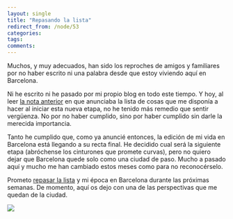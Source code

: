 ```yaml
---
layout: single
title: "Repasando la lista"
redirect_from: /node/53
categories:
tags: 
comments: 
---
```

Muchos, y muy adecuados, han sido los reproches de amigos y familiares por no haber escrito ni una palabra desde que estoy viviendo aquí en Barcelona.  

Ni he escrito ni he pasado por mi propio blog en todo este tiempo. Y hoy, al leer [la nota anterior](http://ciberligre.blogspot.com/2008/02/mi-vida-barcelona-edition.html) en que anunciaba la lista de cosas que me disponía a hacer al iniciar esta nueva etapa, no he tenido más remedio que sentir vergüenza. No por no haber cumplido, sino por haber cumplido sin darle la merecida importancia.  

Tanto he cumplido que, como ya anuncié entonces, la edición de mi vida en Barcelona está llegando a su recta final. He decidido cual será la siguiente etapa (abróchense los cinturones que promete curvas), pero no quiero dejar que Barcelona quede solo como una ciudad de paso. Mucho a pasado aquí y mucho me han cambiado estos meses como para no reconocérselo.  

Prometo [repasar la lista](http://ciberligre.blogspot.com/2008/02/mi-vida-barcelona-edition.html) y mi época en Barcelona durante las próximas semanas. De momento, aquí os dejo con una de las perspectivas que me quedan de la ciudad.  

![](/images/posts/2008-09-09-repasando-la-lista/barcelona+desde+aurora.jpg)
